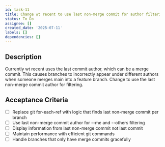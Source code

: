 ```yaml
---
id: task-11
title: Change wt recent to use last non-merge commit for author filtering
status: To Do
assignee: []
created_date: '2025-07-11'
labels: []
dependencies: []
---
```


## Description

Currently wt recent uses the last commit author, which can be a merge commit. This causes branches to incorrectly appear under different authors when someone merges main into a feature branch. Change to use the last non-merge commit author for filtering.

## Acceptance Criteria

- [ ] Replace git for-each-ref with logic that finds last non-merge commit per branch
- [ ] Use last non-merge commit author for --me and --others filtering
- [ ] Display information from last non-merge commit not last commit
- [ ] Maintain performance with efficient git commands
- [ ] Handle branches that only have merge commits gracefully
